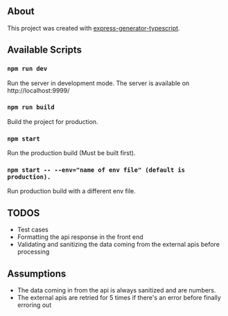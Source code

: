 ## About

This project was created with [express-generator-typescript](https://github.com/seanpmaxwell/express-generator-typescript).

## Available Scripts

### `npm run dev`

Run the server in development mode. The server is available on http://localhost:9999/

### `npm run build`

Build the project for production.

### `npm start`

Run the production build (Must be built first).

### `npm start -- --env="name of env file" (default is production).`

Run production build with a different env file.

## TODOS

- Test cases
- Formatting the api response in the front end
- Validating and sanitizing the data coming from the external apis before processing

## Assumptions

- The data coming in from the api is always sanitized and are numbers.
- The external apis are retried for 5 times if there's an error before finally erroring out
